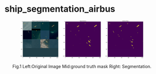 # ship_segmentation_airbus

<div align="center"><img src="https://github.com/Sawyer117/ship_segmentation_airbus/blob/master/1.png" width="80%" height="80%" alt="1"/></div>
<p align="center">Fig.1 Left:Original Image Mid:ground truth mask Right: Segmentation.</p>
